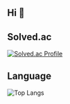 ## Hi 👋

<!--
**junseo0421/junseo0421** is a ✨ _special_ ✨ repository because its `README.md` (this file) appears on your GitHub profile.

Here are some ideas to get you started:

- 🔭 I’m currently working on ...
- 🌱 I’m currently learning ...
- 👯 I’m looking to collaborate on ...
- 🤔 I’m looking for help with ...
- 💬 Ask me about ...
- 📫 How to reach me: ...
- 😄 Pronouns: ...
- ⚡ Fun fact: ...
-->

## Solved.ac
[![Solved.ac Profile](http://mazassumnida.wtf/api/generate_badge?boj=jmdmk9st)](https://solved.ac/jmdmk9st)

## Language
![Top Langs](https://github-readme-stats.vercel.app/api/top-langs/?username=junseo0421&layout=compact&theme=highcontrast)

